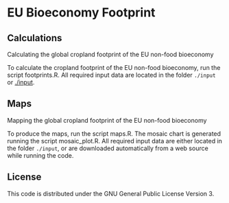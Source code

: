 # EU Bioeconomy Footprint 

## Calculations
Calculating the global cropland footprint of the EU non-food bioeconomy

To calculate the cropland footprint of the EU non-food bioeconomy, run the script footprints.R. All required input data are located in the folder `./input` or [./input](./tree/master/input).


## Maps
Mapping the global cropland footprint of the EU non-food bioeconomy

To produce the maps, run the script maps.R. The mosaic chart is generated running the script mosaic_plot.R. All required input data are either located in the folder `./input`, or are downloaded automatically from a web source while running the code.


## License

This code is distributed under the GNU General Public License Version 3.

